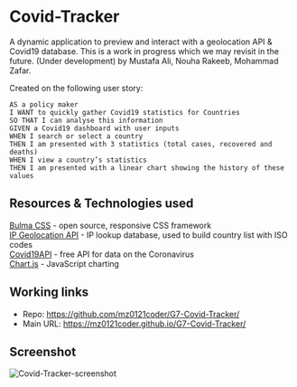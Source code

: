# Covid-Tracker

A dynamic application to preview and interact with a geolocation API & Covid19 database.
This is a work in progress which we may revisit in the future. 
(Under development) by Mustafa Ali, Nouha Rakeeb, Mohammad Zafar. 

Created on the following user story:

```
AS a policy maker
I WANT to quickly gather Covid19 statistics for Countries
SO THAT I can analyse this information 
GIVEN a Covid19 dashboard with user inputs
WHEN I search or select a country 
THEN I am presented with 3 statistics (total cases, recovered and deaths) 
WHEN I view a country’s statistics
THEN I am presented with a linear chart showing the history of these values

```

## Resources & Technologies used  

[Bulma CSS](https://bulma.io/) - open source, responsive CSS framework  
[IP Geolocation API](https://ipgeolocation.io/) - IP lookup database, used to build country list with ISO codes  
[Covid19API](https://covid19api.com/) - free API for data on the Coronavirus  
[Chart.js](https://www.chartjs.org/) - JavaScript charting

## Working links 
* Repo: https://github.com/mz0121coder/G7-Covid-Tracker/
* Main URL: https://mz0121coder.github.io/G7-Covid-Tracker/

## Screenshot
![Covid-Tracker-screenshot](assets/G7-Covid-Tracker-screenshot.png)
